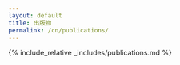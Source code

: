 ```yaml
---
layout: default
title: 出版物
permalink: /cn/publications/
---
```


{% include_relative _includes/publications.md %}
